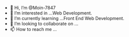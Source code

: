 - 👋 Hi, I’m @Moin-7847
- 👀 I’m interested in ...Web Development.
- 🌱 I’m currently learning ...Front End Web Development.
- 💞️ I’m looking to collaborate on ...
- 📫 How to reach me ...

<!---
Moin-7847/Moin-7847 is a ✨ special ✨ repository because its `README.md` (this file) appears on your GitHub profile.
You can click the Preview link to take a look at your changes.
--->
